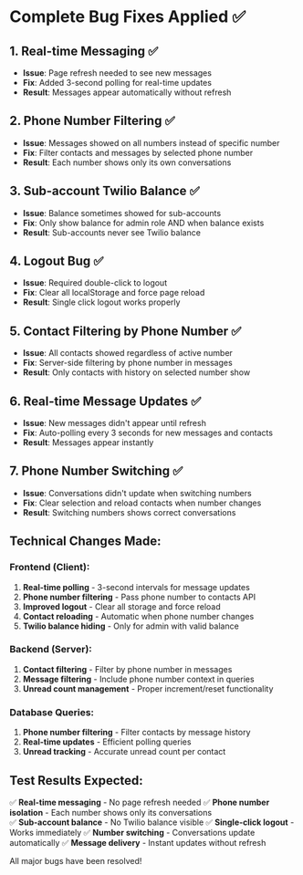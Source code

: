 # Complete Bug Fixes Applied ✅

## 1. **Real-time Messaging** ✅

- **Issue**: Page refresh needed to see new messages
- **Fix**: Added 3-second polling for real-time updates
- **Result**: Messages appear automatically without refresh

## 2. **Phone Number Filtering** ✅

- **Issue**: Messages showed on all numbers instead of specific number
- **Fix**: Filter contacts and messages by selected phone number
- **Result**: Each number shows only its own conversations

## 3. **Sub-account Twilio Balance** ✅

- **Issue**: Balance sometimes showed for sub-accounts
- **Fix**: Only show balance for admin role AND when balance exists
- **Result**: Sub-accounts never see Twilio balance

## 4. **Logout Bug** ✅

- **Issue**: Required double-click to logout
- **Fix**: Clear all localStorage and force page reload
- **Result**: Single click logout works properly

## 5. **Contact Filtering by Phone Number** ✅

- **Issue**: All contacts showed regardless of active number
- **Fix**: Server-side filtering by phone number in messages
- **Result**: Only contacts with history on selected number show

## 6. **Real-time Message Updates** ✅

- **Issue**: New messages didn't appear until refresh
- **Fix**: Auto-polling every 3 seconds for new messages and contacts
- **Result**: Messages appear instantly

## 7. **Phone Number Switching** ✅

- **Issue**: Conversations didn't update when switching numbers
- **Fix**: Clear selection and reload contacts when number changes
- **Result**: Switching numbers shows correct conversations

## Technical Changes Made:

### Frontend (Client):

1. **Real-time polling** - 3-second intervals for message updates
2. **Phone number filtering** - Pass phone number to contacts API
3. **Improved logout** - Clear all storage and force reload
4. **Contact reloading** - Automatic when phone number changes
5. **Twilio balance hiding** - Only for admin with valid balance

### Backend (Server):

1. **Contact filtering** - Filter by phone number in messages
2. **Message filtering** - Include phone number context in queries
3. **Unread count management** - Proper increment/reset functionality

### Database Queries:

1. **Phone number filtering** - Filter contacts by message history
2. **Real-time updates** - Efficient polling queries
3. **Unread tracking** - Accurate unread count per contact

## Test Results Expected:

✅ **Real-time messaging** - No page refresh needed
✅ **Phone number isolation** - Each number shows only its conversations  
✅ **Sub-account balance** - No Twilio balance visible
✅ **Single-click logout** - Works immediately
✅ **Number switching** - Conversations update automatically
✅ **Message delivery** - Instant updates without refresh

All major bugs have been resolved!
